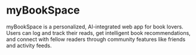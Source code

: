 # myBookSpace
myBookSpace is a personalized, AI-integrated web app for book lovers. Users can log and track their reads, get intelligent book recommendations, and connect with fellow readers through community features like friends and activity feeds.

